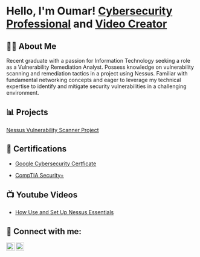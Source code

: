 <h1>Hello, I'm Oumar! <a href="https://www.linkedin.com/in/oumarwane/">Cybersecurity Professional</a> and <a href="https://www.youtube.com/@oaw2780">Video Creator</a></h1>

<h2>👨‍💻 About Me</h2>
Recent graduate with a passion for Information Technology seeking a role as a Vulnerability Remediation Analyst. Possess knowledge on vulnerability scanning and remediation tactics in a project using Nessus. Familiar with fundamental networking concepts and eager to leverage my technical expertise to identify and mitigate security vulnerabilities in a challenging environment. 

<h2> 📊 Projects </h2>

[Nessus Vulnerability Scanner Project](https://github.com/OumarWane/Nessus-Scanner-Project)


<h2> 📄 Certifications </h2>

- [Google Cybersecurity Certficate](https://www.coursera.org/account/accomplishments/professional-cert/SBKZ2ND3PKJL?utm_source=link&utm_medium=certificate&utm_content=cert_image&utm_campaign=sharing_cta&utm_product=prof)

- [CompTIA Security+](https://drive.google.com/file/d/1WF1YVw-luMhbGiHnxXvNnUjDO0iJenOh/view?usp=sharing) 



<h2>📺 Youtube Videos</h2>

- [How Use and Set Up Nessus Essentials](https://youtu.be/TypWpI8i4as)

<h2> 🤳 Connect with me:</h2>

[<img align="left" alt="JoshMadakor | YouTube" width="22px" src="https://cdn.jsdelivr.net/npm/simple-icons@v3/icons/youtube.svg" />][youtube]
[<img align="left" alt="JoshMadakor | LinkedIn" width="22px" src="https://cdn.jsdelivr.net/npm/simple-icons@v3/icons/linkedin.svg" />][linkedin]

[youtube]: (https://www.youtube.com/@oaw2780)
[linkedin]: (https://www.linkedin.com/in/oumarwane/)

